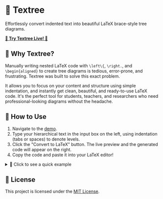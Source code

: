 # 🌳 Textree

Effortlessly convert indented text into beautiful LaTeX brace-style tree diagrams.

[**🚀 Try Textree Live! 🚀**](https://2005czq.github.io/Textree/)

## 🤔 Why Textree?

Manually writing nested LaTeX code with `\left\{`, `\right.`, and `\begin{aligned}` to create tree diagrams is tedious, error-prone, and frustrating. Textree was built to solve this exact problem.

It allows you to focus on your content and structure using simple indentation, and instantly get clean, beautiful, and ready-to-use LaTeX code. It's the perfect tool for students, teachers, and researchers who need professional-looking diagrams without the headache.

## 🚀 How to Use

1. Navigate to the [demo](https://2005czq.github.io/Textree/).
2. Type your hierarchical text in the input box on the left, using indentation (tabs or spaces) to denote levels.
3. Click the "Convert to LaTeX" button. The live preview and the generated code will appear on the right.
4. Copy the code and paste it into your LaTeX editor!

<details>
<summary>👀 Click to see a quick example</summary>

If you type this:

```
语文试卷结构
	积累运用
		古诗文默写
		词语填写
		病句
	阅读
		古文
		应用类文本
		文学类文本
	作文
```

You get this LaTeX code:
```latex
$$
语文试卷结构
\left\{\begin{aligned}
	&积累运用
	\left\{\begin{aligned}
		&古诗文默写\\
		&词语填写\\
		&病句\\
	\end{aligned}\right.\\
	&阅读
	\left\{\begin{aligned}
		&古文\\
		&应用类文本\\
		&文学类文本\\
	\end{aligned}\right.\\
	&作文\\
\end{aligned}\right.
$$
```
And it looks like:

<picture>
  <source media="(prefers-color-scheme: dark)" srcset="./assets/dark.svg">
  <source media="(prefers-color-scheme: light)" srcset="./assets/light.svg">
  <img alt="语文试卷结构图" src="./assets/light.svg">
</picture>

</details>

## 📜 License

This project is licensed under the [MIT License](./LICENSE).